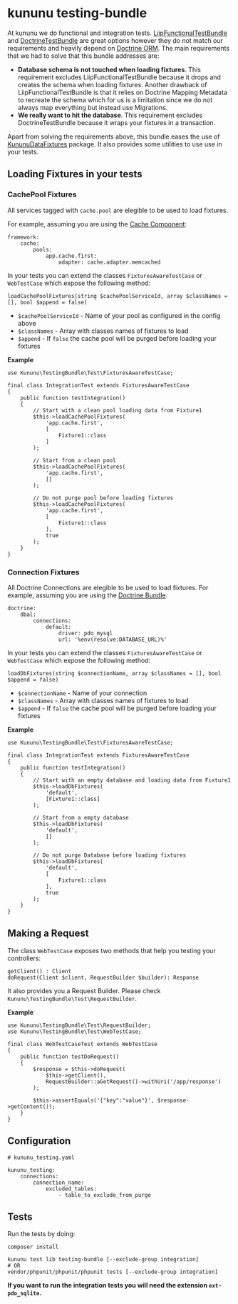 # kununu testing-bundle

At kununu we do functional and integration tests. [LiipFunctionalTestBundle](https://github.com/liip/LiipFunctionalTestBundle) and [DoctrineTestBundle](https://github.com/dmaicher/doctrine-test-bundle) are great options however they do not match our requirements and heavily depend on [Doctrine ORM](https://github.com/doctrine/orm).
The main requirements that we had to solve that this bundle addresses are:
- **Database schema is not touched when loading fixtures**. This requirement excludes LiipFunctionalTestBundle because it drops and creates the schema when loading fixtures. Another drawback of LiipFunctionalTestBundle is that it relies on Doctrine Mapping Metadata to recreate the schema which for us is a limitation since we do not always map everything but instead use Migrations.
- **We really want to hit the database**. This requirement excludes DoctrineTestBundle because it wraps your fixtures in a transaction.

Apart from solving the requirements above, this bundle eases the use of [KununuDataFixtures](https://github.com/kununu/data-fixtures) package.
It also provides some utilities to use use in your tests.

## Loading Fixtures in your tests

### CachePool Fixtures

All services tagged with `cache.pool` are elegible to be used to load fixtures.

For example, assuming you are using the [Cache Component](https://symfony.com/doc/current/components/cache.html):

```
framework:
    cache:
        pools:
            app.cache.first:
                adapter: cache.adapter.memcached
```

In your tests you can extend the classes `FixturesAwareTestCase` or `WebTestCase` which expose the following method:

```
loadCachePoolFixtures(string $cachePoolServiceId, array $classNames = [], bool $append = false)
```

- `$cachePoolServiceId` - Name of your pool as configured in the config above
- `$classNames` - Array with classes names of fixtures to load
- `$append` - If `false` the cache pool will be purged before loading your fixtures

**Example**

```
use Kununu\TestingBundle\Test\FixturesAwareTestCase;

final class IntegrationTest extends FixturesAwareTestCase
{
    public function testIntegration()
    {
        // Start with a clean pool loading data from Fixture1
        $this->loadCachePoolFixtures(
            'app.cache.first',
            [
                Fixture1::class
            ]
        );
        
        // Start from a clean pool
        $this->loadCachePoolFixtures(
            'app.cache.first',
            []
        );
        
        // Do not purge pool before loading fixtures
        $this->loadCachePoolFixtures(
            'app.cache.first',
            [
                Fixture1::class
            ],
            true
        );
    }
}
```

### Connection Fixtures

All Doctrine Connections are elegible to be used to load fixtures.
For example, assuming you are using the [Doctrine Bundle](https://github.com/doctrine/DoctrineBundle).

```
doctrine:
    dbal:
        connections:
            default:
                driver: pdo_mysql
                url: '%env(resolve:DATABASE_URL)%'
```

In your tests you can extend the classes `FixturesAwareTestCase` or `WebTestCase` which expose the following method:

```
loadDbFixtures(string $connectionName, array $classNames = [], bool $append = false)
```

- `$connectionName` - Name of your connection
- `$classNames` - Array with classes names of fixtures to load
- `$append` - If `false` the cache pool will be purged before loading your fixtures

**Example**

```
use Kununu\TestingBundle\Test\FixturesAwareTestCase;

final class IntegrationTest extends FixturesAwareTestCase
{
    public function testIntegration()
    {
        // Start with an empty database and loading data from Fixture1
        $this->loadDbFixtures(
            'default',
            [Fixture1::class]
        );
        
        // Start from a empty database
        $this->loadDbFixtures(
            'default',
            []
        );
        
        // Do not purge Database before loading fixtures
        $this->loadDbFixtures(
            'default',
            [
                Fixture1::class
            ],
            true
        );
    }
}
```

## Making a Request

The class `WebTestCase` exposes two methods that help you testing your controllers:

```
getClient() : Client
doRequest(Client $client, RequestBuilder $builder): Response
```

It also provides you a Request Builder. Please check `Kununu\TestingBundle\Test\RequestBuilder`.

**Example**

```
use Kununu\TestingBundle\Test\RequestBuilder;
use Kununu\TestingBundle\Test\WebTestCase;

final class WebTestCaseTest extends WebTestCase
{
    public function testDoRequest()
    {
        $response = $this->doRequest(
            $this->getClient(),
            RequestBuilder::aGetRequest()->withUri('/app/response')
        );

        $this->assertEquals('{"key":"value"}', $response->getContent());
    }
}
```


## Configuration

```
# kununu_testing.yaml

kununu_testing:
    connections:
        connection_name:
            excluded_tables:
                - table_to_exclude_from_purge
```

## Tests

Run the tests by doing:

```
composer install

kununu test lib testing-bundle [--exclude-group integration]
# OR
vendor/phpunit/phpunit/phpunit tests [--exclude-group integration]
```

**If you want to run the integration tests you will need the extension `ext-pdo_sqlite`.**